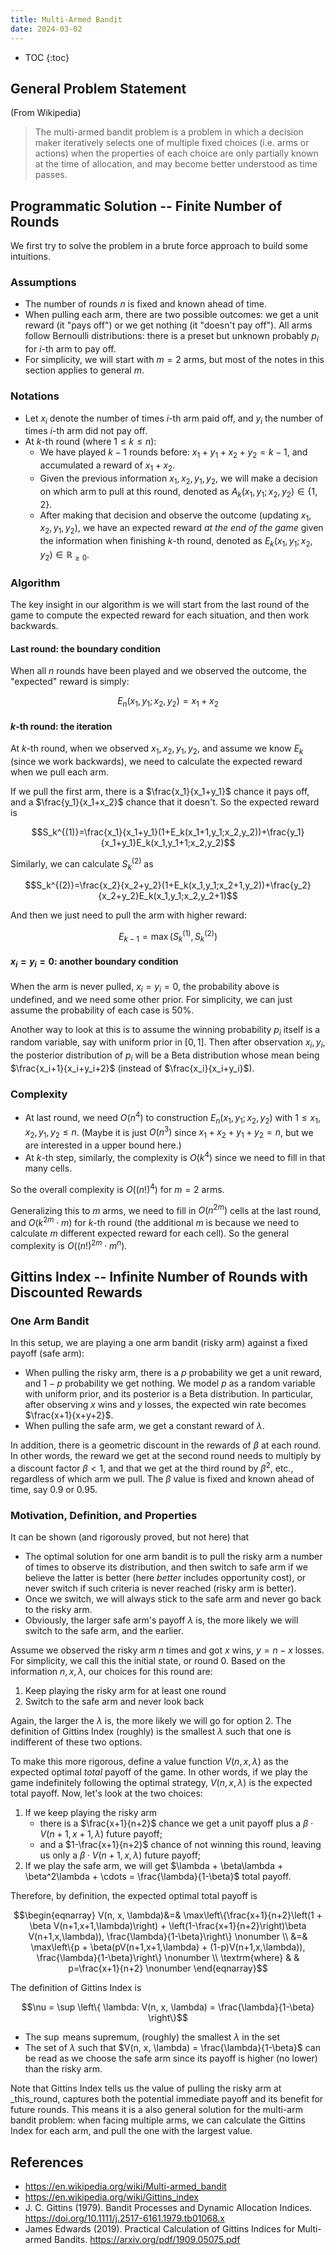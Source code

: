 ```yaml
---
title: Multi-Armed Bandit
date: 2024-03-02
---
```


* TOC
{:toc}

## General Problem Statement

(From Wikipedia)

> The multi-armed bandit problem is a problem in which a decision maker iteratively selects one of multiple fixed
> choices (i.e. arms or actions) when the properties of each choice are only partially known at the time of allocation,
> and may become better understood as time passes.

## Programmatic Solution -- Finite Number of Rounds

We first try to solve the problem in a brute force approach to build some intuitions.

### Assumptions

* The number of rounds $n$ is fixed and known ahead of time.
* When pulling each arm, there are two possible outcomes: we get a unit reward (it "pays off") or we get nothing (it
  "doesn't pay off"). All arms follow Bernoulli distributions: there is a preset but unknown probably $p_i$ for $i$-th
  arm to pay off.
* For simplicity, we will start with $m=2$ arms, but most of the notes in this section applies to general $m$.

### Notations

* Let $x_i$ denote the number of times $i$-th arm paid off, and $y_i$ the number of times $i$-th arm did not pay off. 
* At $k$-th round (where $1 \leq k \leq n$):
  * We have played $k-1$ rounds before: $x_1 + y_1 + x_2 + y_2 = k-1$, and accumulated a reward of $x_1+x_2$.
  * Given the previous information $x_1, x_2, y_1, y_2$, we will make a decision on which arm to pull at this round,
    denoted as $A_k(x_1, y_1; x_2, y_2)\in\{1,2\}$.
  * After making that decision and observe the outcome (updating $x_1, x_2, y_1, y_2$), we have an expected reward 
    _at the end of the game_ given the information when finishing $k$-th round, denoted as 
    $E_k(x_1, y_1; x_2, y_2)\in\mathbb{R}_{\ge0}$.

### Algorithm

The key insight in our algorithm is we will start from the last round of the game to compute the expected reward for
each situation, and then work backwards.

#### Last round: the boundary condition

When all $n$ rounds have been played and we observed the outcome, the "expected" reward is simply:

$$E_n(x_1, y_1; x_2, y_2) = x_1 + x_2$$

#### $k$-th round: the iteration

At $k$-th round, when we observed $x_1, x_2, y_1, y_2$, and assume we know $E_k$ (since we work backwards), we need to
calculate the expected reward when we pull each arm.

If we pull the first arm, there is a $\frac{x_1}{x_1+y_1}$ chance it pays off, and a $\frac{y_1}{x_1+x_2}$ chance that
it doesn't. So the expected reward is

$$S_k^{(1)}=\frac{x_1}{x_1+y_1}(1+E_k(x_1+1,y_1;x_2,y_2))+\frac{y_1}{x_1+y_1}E_k(x_1,y_1+1;x_2,y_2)$$

Similarly, we can calculate $S_k^{(2)}$ as

$$S_k^{(2)}=\frac{x_2}{x_2+y_2}(1+E_k(x_1,y_1;x_2+1,y_2))+\frac{y_2}{x_2+y_2}E_k(x_1,y_1;x_2,y_2+1)$$

And then we just need to pull the arm with higher reward:

$$E_{k-1}=\max(S_k^{(1)},S_k^{(2)})$$

#### $x_i=y_i=0$: another boundary condition

When the arm is never pulled, $x_i=y_i=0$, the probability above is undefined, and we need some other prior.
For simplicity, we can just assume the probability of each case is 50%.

Another way to look at this is to assume the winning probability $p_i$ itself is a random variable, say with uniform
prior in $[0,1]$. Then after observation $x_i, y_i$, the posterior distribution of $p_i$ will be a Beta distribution
whose mean being $\frac{x_i+1}{x_i+y_i+2}$ (instead of $\frac{x_i}{x_i+y_i}$).

### Complexity

* At last round, we need $O(n^4)$ to construction $E_n(x_1, y_1; x_2, y_2)$ with $1 \leq x_1,x_2,y_1,y_2 \leq n$. (Maybe
  it is just $O(n^3)$ since $x_1+x_2+y_1+y_2=n$, but we are interested in a upper bound here.)
* At $k$-th step, similarly, the complexity is $O(k^4)$ since we need to fill in that many cells.

So the overall complexity is $O((n!)^4)$ for $m=2$ arms.

Generalizing this to $m$ arms, we need to fill in $O(n^{2m})$ cells at the last round, and $O(k^{2m}\cdot m)$ for $k$-th
round (the additional $m$ is because we need to calculate $m$ different expected reward for each cell). So the general
complexity is $O((n!)^{2m}\cdot m^n)$.

## Gittins Index -- Infinite Number of Rounds with Discounted Rewards

### One Arm Bandit

In this setup, we are playing a one arm bandit (risky arm) against a fixed payoff (safe arm):

* When pulling the risky arm, there is a $p$ probability we get a unit reward, and $1-p$ probability we get nothing.
  We model $p$ as a random variable with uniform prior, and its posterior is a Beta distribution.
  In particular, after observing $x$ wins and $y$ losses, the expected win rate becomes $\frac{x+1}{x+y+2}$.
* When pulling the safe arm, we get a constant reward of $\lambda$.

In addition, there is a geometric discount in the rewards of $\beta$ at each round. In other words, the reward we get
at the second round needs to multiply by a discount factor $\beta<1$, and that we get at the third round by $\beta^2$,
etc., regardless of which arm we pull. The $\beta$ value is fixed and known ahead of time, say 0.9 or 0.95.

### Motivation, Definition, and Properties

It can be shown (and rigorously proved, but not here) that

* The optimal solution for one arm bandit is to pull the risky arm a number of times to observe its distribution, and
  then switch to safe arm if we believe the latter is better (here _better_ includes opportunity cost), or never switch
  if such criteria is never reached (risky arm is better).
* Once we switch, we will always stick to the safe arm and never go back to the risky arm.
* Obviously, the larger safe arm's payoff $\lambda$ is, the more likely we will switch to the safe arm, and the earlier.

Assume we observed the risky arm $n$ times and got $x$ wins, $y=n-x$ losses. For simplicity, we call this the initial
state, or round 0. Based on the information $n, x, \lambda$, our choices for this round are:

1. Keep playing the risky arm for at least one round
2. Switch to the safe arm and never look back

Again, the larger the $\lambda$ is, the more likely we will go for option 2. The definition of Gittins Index (roughly)
is the smallest $\lambda$ such that one is indifferent of these two options.

To make this more rigorous, define a value function $V(n, x, \lambda)$ as the expected optimal _total_ payoff of the
game. In other words, if we play the game indefinitely following the optimal strategy, $V(n, x, \lambda)$ is the
expected total payoff. Now, let's look at the two choices:

1. If we keep playing the risky arm 
   * there is a $\frac{x+1}{n+2}$ chance we get a unit payoff plus a $\beta\cdot V(n+1, x+1, \lambda)$ future payoff;
   * and a $1-\frac{x+1}{n+2}$ chance of not winning this round, leaving us only a $\beta\cdot V(n+1, x, \lambda)$
     future payoff;
2. If we play the safe arm, we will get $\lambda + \beta\lambda + \beta^2\lambda + \cdots = \frac{\lambda}{1-\beta}$
   total payoff.

Therefore, by definition, the expected optimal total payoff is

$$\begin{eqnarray}
V(n, x, \lambda)&=& \max\left\{\frac{x+1}{n+2}\left(1 + \beta V(n+1,x+1,\lambda)\right) + \left(1-\frac{x+1}{n+2}\right)\beta V(n+1,x,\lambda)), \frac{\lambda}{1-\beta}\right\} \nonumber \\
&=& \max\left\{p + \beta(pV(n+1,x+1,\lambda) + (1-p)V(n+1,x,\lambda)), \frac{\lambda}{1-\beta}\right\} \nonumber \\
\textrm{where} & & p=\frac{x+1}{n+2} \nonumber
\end{eqnarray}$$

The definition of Gittins Index is

$$\nu = \sup \left\{ \lambda: V(n, x, \lambda) = \frac{\lambda}{1-\beta} \right\}$$

* The $\sup$ means supremum, (roughly) the smallest $\lambda$ in the set 
* The set of $\lambda$ such that $V(n, x, \lambda) = \frac{\lambda}{1-\beta}$ can be read as we choose the safe arm
  since its payoff is higher (no lower) than the risky arm.

Note that Gittins Index tells us the value of pulling the risky arm at _this_round, captures both the potential
immediate payoff and its benefit for future rounds. This means it is a also general solution for the multi-arm bandit
problem: when facing multiple arms, we can calculate the Gittins Index for each arm, and pull the one with the largest
value.

## References

* <https://en.wikipedia.org/wiki/Multi-armed_bandit>
* <https://en.wikipedia.org/wiki/Gittins_index>
* J. C. Gittins (1979). Bandit Processes and Dynamic Allocation Indices.
  <https://doi.org/10.1111/j.2517-6161.1979.tb01068.x>
* James Edwards (2019). Practical Calculation of Gittins Indices for Multi-armed Bandits.
  <https://arxiv.org/pdf/1909.05075.pdf>